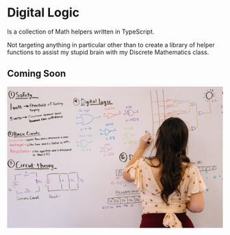 # Digital Logic

Is a collection of Math helpers written in TypeScript.

Not targeting anything in particular other than to create a library of helper functions to assist my stupid brain with my Discrete Mathematics class.

## Coming Soon

![Digital_logic](./assets/images/digital_logic-min.jpg)
